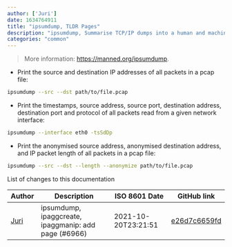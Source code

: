 ```yaml
---
author: ['Juri']
date: 1634764911
title: "ipsumdump, TLDR Pages"
description: "ipsumdump, Summarise TCP/IP dumps into a human and machine readable ASCII format."
categories: "common"
---
```

> More information: <https://manned.org/ipsumdump>.

- Print the source and destination IP addresses of all packets in a pcap file:

```bash
ipsumdump --src --dst path/to/file.pcap
```

- Print the timestamps, source address, source port, destination address, destination port and protocol of all packets read from a given network interface:

```bash
ipsumdump --interface eth0 -tsSdDp
```

- Print the anonymised source address, anonymised destination address, and IP packet length of all packets in a pcap file:

```bash
ipsumdump --src --dst --length --anonymize path/to/file.pcap
```
List of changes to this documentation


Author | Description | ISO 8601 Date | GitHub link
------|-----|-----|-----
[Juri](mailto:juri.dispan@posteo.net) | ipsumdump, ipaggcreate, ipaggmanip: add page (#6966) | 2021-10-20T23:21:51 | [e26d7c6659fd](https://github.com/tldr-pages/tldr/commit/e26d7c6659fdd1a2ddd9dcf0d57c95eaa4615f94)

